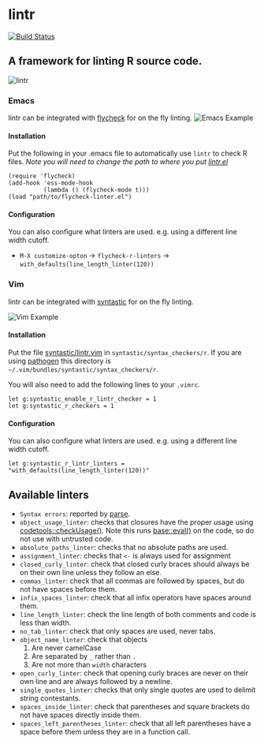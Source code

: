 # lintr
[![Build Status](https://travis-ci.org/jimhester/lintr.png?branch=master)](https://travis-ci.org/jimhester/lintr)

## A framework for linting R source code. ##

![lintr](lintr.png "lintr")

### Emacs ###
lintr can be integrated with
[flycheck](https://github.com/flycheck/flycheck) for on the fly linting.
![Emacs Example](flycheck.png "Emacs Example")

#### Installation ####
Put the following in your .emacs file to automatically use `lintr` to check R
files.  *Note you will need to change the path to where you put
[lintr.el](https://github.com/jimhester/lintr/raw/master/inst/flycheck/lintr.el)*

```emacs
(require 'flycheck)
(add-hook 'ess-mode-hook
          (lambda () (flycheck-mode t)))
(load "path/to/flycheck-linter.el")
```
#### Configuration ####
You can also configure what linters are used. e.g. using a different line width cutoff.
- `M-X customize-opton` -> `flycheck-r-linters` -> `with_defaults(line_length_linter(120))`

### Vim
lintr can be integrated with
[syntastic](https://github.com/scrooloose/syntastic) for on the fly linting.

![Vim Example](lintr_vim.gif "Vim Example")

#### Installation ####
Put the file [syntastic/lintr.vim](syntastic/lintr.vim)
in `syntastic/syntax_checkers/r`.  If you are using
[pathogen](https://github.com/tpope/vim-pathogen) this directory is
`~/.vim/bundles/syntastic/syntax_checkers/r`.

You will also need to add the following lines to your `.vimrc`.
```vim
let g:syntastic_enable_r_lintr_checker = 1
let g:syntastic_r_checkers = 1
```
#### Configuration ####
You can also configure what linters are used. e.g. using a different line width cutoff.
```vim
let g:syntastic_r_lintr_linters = "with_defaults(line_length_linter(120))"
```

## Available linters ##

* `Syntax errors`: reported by [parse](http://www.inside-r.org/r-doc/base/parse).
* `object_usage_linter`: checks that closures have the proper usage using
  [codetools::checkUsage()](http://www.inside-r.org/r-doc/codetools/checkUsage).  Note this runs
  [base::eval()](http://www.inside-r.org/r-doc/base/eval) on the code, so do not use with untrusted code.
* `absolute_paths_linter`: checks that no absolute paths are used.
* `assignment_linter`: checks that `<-` is always used for assignment
* `closed_curly_linter`: check that closed curly braces should always be on their
  own line unless they follow an else.
* `commas_linter`: check that all commas are followed by spaces, but do not
  have spaces before them.
* `infix_spaces_linter`: check that all infix operators have spaces around them.
* `line_length_linter`: check the line length of both comments and code is less than
  width.
* `no_tab_linter`: check that only spaces are used, never tabs.
* `object_name_linter`: check that objects
  1. Are never camelCase
  2. Are separated by `_` rather than `.`
  3. Are not more than `width` characters
* `open_curly_linter`: check that opening curly braces are never on their own
  line and are always followed by a newline.
* `single_quotes_linter`: checks that only single quotes are used to delimit
  string contestants.
* `spaces_inside_linter`: check that parentheses and square brackets do not have
  spaces directly inside them.
* `spaces_left_parentheses_linter`: check that all left parentheses have a space before them
  unless they are in a function call.
